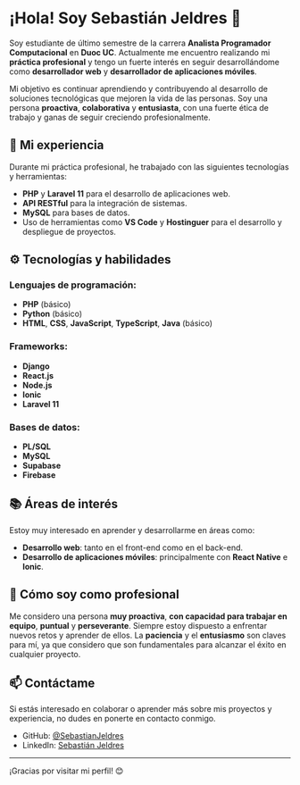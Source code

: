 # ¡Hola! Soy Sebastián Jeldres 👋

Soy estudiante de último semestre de la carrera **Analista Programador Computacional** en **Duoc UC**. Actualmente me encuentro realizando mi **práctica profesional** y tengo un fuerte interés en seguir desarrollándome como **desarrollador web** y **desarrollador de aplicaciones móviles**.

Mi objetivo es continuar aprendiendo y contribuyendo al desarrollo de soluciones tecnológicas que mejoren la vida de las personas. Soy una persona **proactiva**, **colaborativa** y **entusiasta**, con una fuerte ética de trabajo y ganas de seguir creciendo profesionalmente.

## 🚀 Mi experiencia

Durante mi práctica profesional, he trabajado con las siguientes tecnologías y herramientas:

- **PHP** y **Laravel 11** para el desarrollo de aplicaciones web.
- **API RESTful** para la integración de sistemas.
- **MySQL** para bases de datos.
- Uso de herramientas como **VS Code** y **Hostinguer** para el desarrollo y despliegue de proyectos.

## ⚙️ Tecnologías y habilidades

### Lenguajes de programación:
- **PHP** (básico)
- **Python** (básico)
- **HTML**, **CSS**, **JavaScript**, **TypeScript**, **Java** (básico)

### Frameworks:
- **Django**
- **React.js**
- **Node.js**
- **Ionic**
- **Laravel 11**

### Bases de datos:
- **PL/SQL**
- **MySQL**
- **Supabase**
- **Firebase**

## 📚 Áreas de interés

Estoy muy interesado en aprender y desarrollarme en áreas como:

- **Desarrollo web**: tanto en el front-end como en el back-end.
- **Desarrollo de aplicaciones móviles**: principalmente con **React Native** e **Ionic**.

## 💼 Cómo soy como profesional

Me considero una persona **muy proactiva**, **con capacidad para trabajar en equipo**, **puntual** y **perseverante**. Siempre estoy dispuesto a enfrentar nuevos retos y aprender de ellos. La **paciencia** y el **entusiasmo** son claves para mí, ya que considero que son fundamentales para alcanzar el éxito en cualquier proyecto.

## 📫 Contáctame

Si estás interesado en colaborar o aprender más sobre mis proyectos y experiencia, no dudes en ponerte en contacto conmigo.

- GitHub: [@SebastianJeldres](https://github.com/SebastianJeldres)
- LinkedIn: [Sebastián Jeldres](https://www.linkedin.com/in/sebastianjeldres)

---

¡Gracias por visitar mi perfil! 😊
